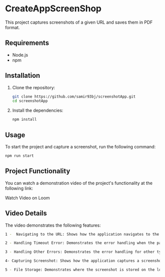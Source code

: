 # CreateAppScreenShop

This project captures screenshots of a given URL and saves them in PDF format.

## Requirements

- Node.js
- npm

## Installation

1. Clone the repository:

    ```sh
    git clone https://github.com/samir93bj/screenshotApp.git
    cd screenshotApp
    ```

2. Install the dependencies:

    ```sh
    npm install
    ```

## Usage

To start the project and capture a screenshot, run the following command:

```sh
npm run start
```

## Project Functionality
You can watch a demonstration video of the project's functionality at the following link:

Watch Video on Loom

## Video Details
The video demonstrates the following features:

```sh
1 -  Navigating to the URL: Shows how the application navigates to the specified URL.

2 - Handling Timeout Error: Demonstrates the error handling when the page takes too long to load.

3 - Handling Other Errors: Demonstrates the error handling for other types of errors that may occur while loading the page.

4- Capturing Screenshot: Shows how the application captures a screenshot of the page and saves it to the local filesystem.

5 - File Storage: Demonstrates where the screenshot is stored on the local filesystem.
```
